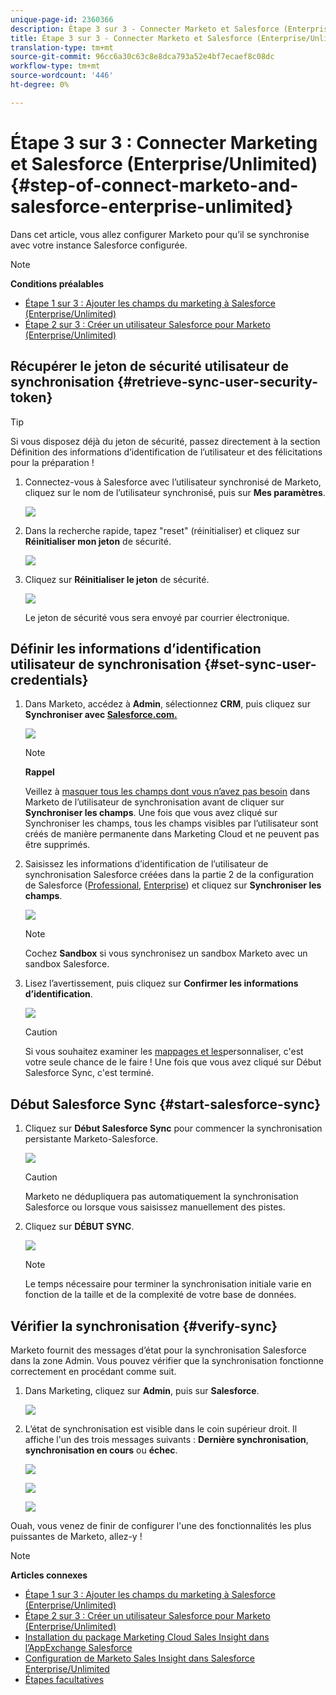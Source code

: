 ```yaml
---
unique-page-id: 2360366
description: Étape 3 sur 3 - Connecter Marketo et Salesforce (Enterprise/Unlimited) - Marketo Docs - Documentation du produit
title: Étape 3 sur 3 - Connecter Marketo et Salesforce (Enterprise/Unlimited)
translation-type: tm+mt
source-git-commit: 96cc6a30c63c8e8dca793a52e4bf7ecaef8c08dc
workflow-type: tm+mt
source-wordcount: '446'
ht-degree: 0%

---
```



# Étape 3 sur 3 : Connecter Marketing et Salesforce (Enterprise/Unlimited) {#step-of-connect-marketo-and-salesforce-enterprise-unlimited}

Dans cet article, vous allez configurer Marketo pour qu’il se synchronise avec votre instance Salesforce configurée.

>[!NOTE]
>
>**Conditions préalables**
>
>* [Étape 1 sur 3 : Ajouter les champs du marketing à Salesforce (Enterprise/Unlimited)](step-1-of-3-add-marketo-fields-to-salesforce-enterprise-unlimited.md)
>* [Étape 2 sur 3 : Créer un utilisateur Salesforce pour Marketo (Enterprise/Unlimited)](../../../../../product-docs/crm-sync/salesforce-sync/setup/professional-edition/step-2-of-3-create-a-salesforce-user-for-marketo-professional.md) [](https://community.marketo.com/MarketoTutorial?id=kA250000000Kz5rCAC)

>



## Récupérer le jeton de sécurité utilisateur de synchronisation {#retrieve-sync-user-security-token}

>[!TIP]
>
>Si vous disposez déjà du jeton de sécurité, passez directement à la section Définition des informations d’identification de l’utilisateur et des félicitations pour la préparation !

1. Connectez-vous à Salesforce avec l’utilisateur synchronisé de Marketo, cliquez sur le nom de l’utilisateur synchronisé, puis sur **Mes paramètres**.

   ![](assets/image2015-6-12-9-3a12-3a47.png)

1. Dans la recherche rapide, tapez &quot;reset&quot; (réinitialiser) et cliquez sur **Réinitialiser mon jeton** de sécurité.

   ![](assets/image2015-6-12-9-3a13-3a39.png)

1. Cliquez sur **Réinitialiser le jeton** de sécurité.

   ![](assets/image2014-12-9-9-3a52-3a50.png)

   Le jeton de sécurité vous sera envoyé par courrier électronique.

## Définir les informations d’identification utilisateur de synchronisation {#set-sync-user-credentials}

1. Dans Marketo, accédez à **Admin**, sélectionnez **CRM**, puis cliquez sur **Synchroniser avec [Salesforce.com.](http://Salesforce.com)**

   ![](assets/image2014-12-9-9-3a52-3a58.png)

   >[!NOTE]
   >
   >**Rappel**
   >
   >
   >Veillez à [masquer tous les champs dont vous n’avez pas besoin](../../../../../product-docs/crm-sync/salesforce-sync/sfdc-sync-details/sfdc-sync-field-sync/hide-a-salesforce-field-from-the-marketo-sync.md) dans Marketo de l’utilisateur de synchronisation avant de cliquer sur **Synchroniser les champs**. Une fois que vous avez cliqué sur Synchroniser les champs, tous les champs visibles par l’utilisateur sont créés de manière permanente dans Marketing Cloud et ne peuvent pas être supprimés.

1. Saisissez les informations d’identification de l’utilisateur de synchronisation Salesforce créées dans la partie 2 de la configuration de Salesforce ([Professional](https://community.marketo.com/MarketoArticle?id=kA050000000LJ3QCAW), [Enterprise](https://community.marketo.com/MarketoArticle?id=kA050000000LIwKCAW)) et cliquez sur **Synchroniser les champs**.

   ![](assets/image2014-12-9-9-3a53-3a8.png)

   >[!NOTE]
   >
   >Cochez **Sandbox** si vous synchronisez un sandbox Marketo avec un sandbox Salesforce.

1. Lisez l’avertissement, puis cliquez sur **Confirmer les informations d’identification**.

   ![](assets/image2014-12-9-9-3a53-3a16.png)

   >[!CAUTION]
   >
   >Si vous souhaitez examiner les [mappages et les](https://docs.marketo.com/display/public/DOCS/Edit+Initial+Field+Mappings)personnaliser, c&#39;est votre seule chance de le faire ! Une fois que vous avez cliqué sur Début Salesforce Sync, c&#39;est terminé.

## Début Salesforce Sync {#start-salesforce-sync}

1. Cliquez sur **Début Salesforce Sync** pour commencer la synchronisation persistante Marketo-Salesforce.

   ![](assets/image2014-12-9-9-3a53-3a24.png)

   >[!CAUTION]
   >
   >Marketo ne dédupliquera pas automatiquement la synchronisation Salesforce ou lorsque vous saisissez manuellement des pistes.

1. Cliquez sur **DÉBUT SYNC**.

   ![](assets/image2014-12-9-9-3a53-3a32.png)

   >[!NOTE]
   >
   >Le temps nécessaire pour terminer la synchronisation initiale varie en fonction de la taille et de la complexité de votre base de données.

## Vérifier la synchronisation {#verify-sync}

Marketo fournit des messages d’état pour la synchronisation Salesforce dans la zone Admin. Vous pouvez vérifier que la synchronisation fonctionne correctement en procédant comme suit.

1. Dans Marketing, cliquez sur **Admin**, puis sur **Salesforce**.

   ![](assets/image2014-12-9-9-3a53-3a40.png)

1. L’état de synchronisation est visible dans le coin supérieur droit. Il affiche l&#39;un des trois messages suivants : **Dernière synchronisation**, **synchronisation en cours** ou **échec**.

   ![](assets/image2014-12-9-9-3a53-3a50.png)

   ![](assets/image2014-12-9-9-3a54-3a4.png)

   ![](assets/image2014-12-9-9-3a54-3a35.png)

Ouah, vous venez de finir de configurer l&#39;une des fonctionnalités les plus puissantes de Marketo, allez-y !

>[!NOTE]
>
>**Articles connexes**
>
>* [Étape 1 sur 3 : Ajouter les champs du marketing à Salesforce (Enterprise/Unlimited)](step-1-of-3-add-marketo-fields-to-salesforce-enterprise-unlimited.md)
>* [Étape 2 sur 3 : Créer un utilisateur Salesforce pour Marketo (Enterprise/Unlimited)](step-2-of-3-create-a-salesforce-user-for-marketo-enterprise-unlimited.md)
>* [Installation du package Marketing Cloud Sales Insight dans l’AppExchange Salesforce](../../../../../product-docs/marketo-sales-insight/msi-for-salesforce/installation/install-marketo-sales-insight-package-in-salesforce-appexchange.md)
>* [Configuration de Marketo Sales Insight dans Salesforce Enterprise/Unlimited](../../../../../product-docs/marketo-sales-insight/msi-for-salesforce/configuration/configure-marketo-sales-insight-in-salesforce-enterprise-unlimited.md)
>* [Étapes facultatives](http://docs.marketo.com/display/docs/optional+steps)

>



